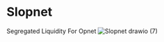 # Slopnet

Segregated Liquidity For Opnet
![Slopnet drawio (7)](https://github.com/user-attachments/assets/93df99b7-adf3-432a-b004-efe4450a7db8)
